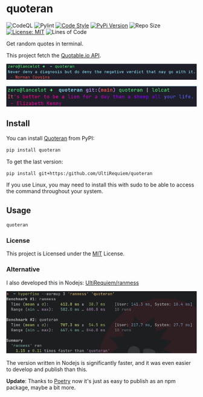 # quoteran

![CodeQL](https://github.com/UltiRequiem/quoteran/workflows/CodeQL/badge.svg)
![Pylint](https://github.com/UltiRequiem/quoteran/workflows/Pylint/badge.svg)
[![Code Style](https://img.shields.io/badge/Code%20Style-Black-000000.svg)](https://github.com/psf/black)
[![PyPi Version](https://img.shields.io/pypi/v/quoteran)](https://pypi.org/project/quoteran)
![Repo Size](https://img.shields.io/github/repo-size/ultirequiem/quoteran?style=flat-square&label=Repo)
[![License: MIT](https://img.shields.io/badge/License-MIT-blue.svg)](https://opensource.org/licenses/MIT)
![Lines of Code](https://img.shields.io/tokei/lines/github.com/UltiRequiem/quoteran?color=blue&label=Total%20Lines)

Get random quotes in terminal.

This project fetch the [Quotable.io API](https://api.quotable.io/random).

![Screenshot](./assets/new_screenshot.png)

![quoteran + lolcat](./assets/lolcat.png)

## Install

You can install [Quoteran](https://pypi.org/project/quteran) from PyPI:

```bash
pip install quoteran
```

To get the last version:

```bash
pip install git+https:/github.com/UltiRequiem/quoteran
```

If you use Linux, you may need to install this with sudo to
be able to access the command throughout your system.

## Usage

```bash
quoteran
```

### License

This project is Licensed under the [MIT](./LICENSE) License.

### Alternative

I also developed this in Nodejs: [UltiRequiem/ranmess](https://github.com/UltiRequiem/ranmess)

![Benchmark Screenshot](./assets/benchmark.png)

The version written in Nodejs is significantly faster,
and it was even easier to develop and publish than this.

**Update**: Thanks to [Poetry](https://python-poetry.org) now it's just as easy
to publish as an npm package, maybe a bit more.
